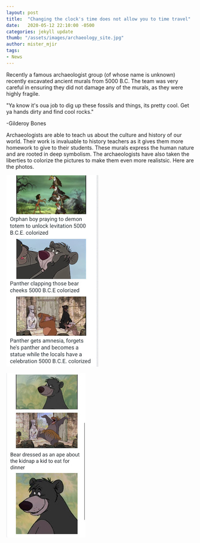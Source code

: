 ```yaml
---
layout: post
title:  "Changing the clock's time does not allow you to time travel"
date:   2020-05-12 22:10:00 -0500
categories: jekyll update
thumb: "/assets/images/archaeology_site.jpg"
author: mister_mjir
tags:
- News
---
```


Recently a famous archaeologist group (of whose name is unknown) recently excavated ancient murals from 5000 B.C. The team was
very careful in ensuring they did not damage any of the murals, as they were highly fragile.

"Ya know it's oua job to dig up these fossils and things, its pretty cool. Get ya hands dirty and find cool rocks."

-Gilderoy Bones

Archaeologists are able to teach us about the culture and history of our world. Their work is invaluable to history teachers as
it gives them more homework to give to their students. These murals express the human nature and are rooted in deep symbolism.
The archaeologists have also taken the liberties to colorize the pictures to make them even more realistsic. Here are the photos.

![](/assets/images/excavation_1.jpg)

![](/assets/images/excavation_2.jpg)
